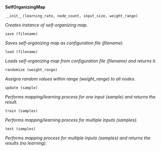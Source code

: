 __SelfOrganizingMap__

	__init__(learning_rate, node_count, input_size, weight_range)

_Creates instance of self-organizing map._

	save (filename)

_Saves self-organizing map as configuration file (filename)._

	load (filename)

_Loads self-organizing map from configuration file (filename) and returns it._

	randomize (weight_range)

_Assigns random values within range (weight_range) to all nodes._

	update (sample)

_Performs mapping/learning process for one input (sample) and returns the result._

	train (samples)
		
_Performs mapping/learning process for multiple inputs (samples)._

	test (samples)
			
_Performs mapping process for multiple inputs (samples) and returns the results (no learning)._
